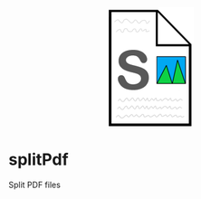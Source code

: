 <div align="center">
<img src="https://github.com/Mehmet-Emre-Dogan/splitPdf/blob/main/img.png"> </img>
<br>
</div>

# splitPdf
Split PDF files

